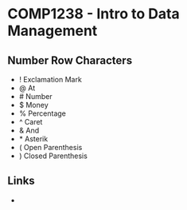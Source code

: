 # COMP1238 - Intro to Data Management
## Number Row Characters
* ! Exclamation Mark
* @ At
* \# Number
* $ Money
* % Percentage
* ^ Caret
* & And
* \* Asterik
* ( Open Parenthesis
* ) Closed Parenthesis
## Links
* 
